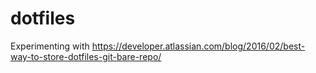 # dotfiles
Experimenting with https://developer.atlassian.com/blog/2016/02/best-way-to-store-dotfiles-git-bare-repo/
